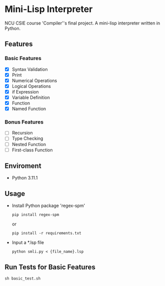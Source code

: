 # Mini-Lisp Interpreter

NCU CSIE course 'Compiler''s final project.
A mini-lisp interpreter written in Python.

## Features

### Basic Features

- [x] Syntax Validation
- [x] Print
- [x] Numerical Operations
- [x] Logical Operations
- [x] if Expression
- [x] Variable Definition
- [x] Function
- [x] Named Function

### Bonus Features

- [ ] Recursion
- [ ] Type Checking
- [ ] Nested Function
- [ ] First-class Function

## Enviroment

- Python 3.11.1

## Usage

- Install Python package 'regex-spm'
  ```shell
  pip install regex-spm
  ```
  or
  ```shell
  pip install -r requirements.txt
  ```
- Input a *.lsp file
  ```shell
  python smli.py < {file_name}.lsp
  ```

## Run Tests for Basic Features

```shell
sh basic_test.sh
```
